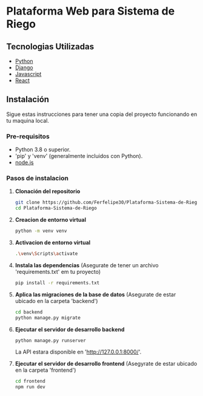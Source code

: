 # Plataforma Web para Sistema de Riego

## Tecnologias Utilizadas

- [Python](https://www.python.org/)
- [Django](https://www.djangoproject.com/)
- [Javascript](https://developer.mozilla.org/en-US/docs/)
- [React](https://reactjs.org/)

## Instalación

Sigue estas instrucciones para tener una copia del proyecto funcionando en tu maquina local.

### Pre-requisitos

- Python 3.8 o superior.
- 'pip' y 'venv' (generalmente incluidos con Python).
- [node.js](https://nodejs.org/en/)

### Pasos de instalacion

1. **Clonación del repositorio**
    ```bash
    git clone https://github.com/Ferfelipe30/Plataforma-Sistema-de-Riego.git
    cd Plataforma-Sistema-de-Riego
    ```

2. **Creacion de entorno virtual**
    ```bash
    python -m venv venv
    ```

3. **Activacion de entorno virtual**
    ```bash
    .\venv\Scripts\activate
    ```

4. **Instala las dependencias**
    (Asegurate de tener un archivo 'requirements.txt' em tu proyecto)
    ```bash
    pip install -r requirements.txt
    ```

5. **Aplica las migraciones de la base de datos**
    (Asegurate de estar ubicado en la carpeta 'backend')
    ```bash
    cd backend
    python manage.py migrate
    ```

6. **Ejecutar el servidor de desarrollo backend**
    ```bash
    python manage.py runserver
   ```

   La API estara disponible en 'http://127.0.0.1:8000/'.

7. **Ejecutar el servidor de desarrollo frontend**
    (Asegyrate de estar ubicado en la carpeta 'frontend')
    ```bash
    cd frontend
    npm run dev
    ```